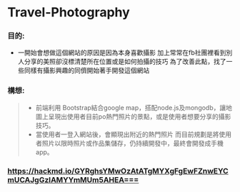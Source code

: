 # Travel-Photography
### 目的:
* 一開始會想做這個網站的原因是因為本身喜歡攝影
  加上常常在fb社團裡看到別人分享的美照卻沒標清楚所在位置或是如何拍攝的技巧
  為了改善此點，找了一些同樣有攝影興趣的同儕開始著手開發這個網站

### 構想:
>* 前端利用 Bootstrap結合google map，搭配node.js及mongodb，讓地圖上呈現出使用者目前po熱門照片的景點，或是使用者想要分享的攝影技巧。
>* 當使用者一登入網站後，會顯現出附近的熱門照片
 而目前規劃是將使用者照片以限時照片或作品集儲存，仍持續開發中，最終會開發成手機app。

### https://hackmd.io/GYRghsYMwOzAtATgMYXgFgEwFZnwEYCmUCAJgGzIAMYYmMUm5AHEA===
